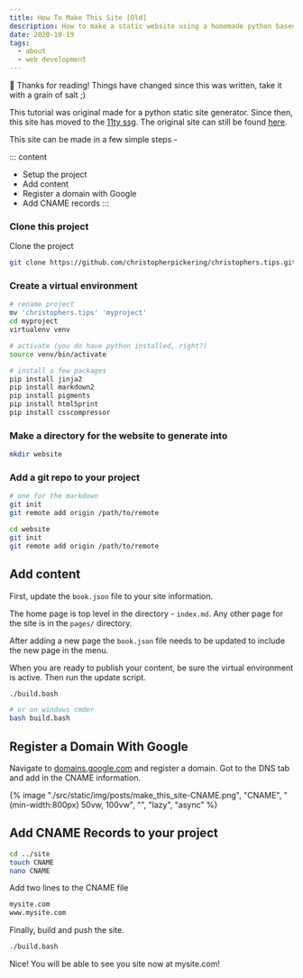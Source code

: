 ```yaml
---
title: How To Make This Site [Old]
description: How to make a static website using a homemade python based static site generator.
date: 2020-10-19
tags:
  - about
  - web development
---
```


<div class="rounded border p-4 bg-white/80">
 👋 Thanks for reading! Things have changed since this was written, take it with a grain of salt ;)
</div>

This tutorial was original made for a python static site generator. Since then, this site has moved to the [11ty ssg](https://www.11ty.dev). The original site can still be found [here](https://christopherpickering.github.io/old.christophers.tips.site/).

This site can be made in a few simple steps -

::: content

- Setup the project
- Add content
- Register a domain with Google
- Add CNAME records
  :::

### Clone this project

Clone the project

```bash
git clone https://github.com/christopherpickering/christophers.tips.git
```

### Create a virtual environment

```bash
# rename project
mv 'christophers.tips' 'myproject'
cd myproject
virtualenv venv

# activate (you do have python installed, right?)
source venv/bin/activate

# install a few packages
pip install jinja2
pip install markdown2
pip install pigments
pip install html5print
pip install csscompressor
```

### Make a directory for the website to generate into

```bash
mkdir website
```

### Add a git repo to your project

```bash
# one for the markdown
git init
git remote add origin /path/to/remote

cd website
git init
git remote add origin /path/to/remote

```

## Add content

First, update the `book.json` file to your site information.

The home page is top level in the directory - `index.md`. Any other page for the site is in the `pages/` directory.

After adding a new page the `book.json` file needs to be updated to include the new page in the menu.

When you are ready to publish your content, be sure the virtual environment is active. Then run the update script.

```bash
./build.bash

# or on windows cmder
bash build.bash
```

## Register a Domain With Google

Navigate to [domains.google.com](domains.google.com) and register a domain. Got to the DNS tab and add in the CNAME information.

{% image "./src/static/img/posts/make_this_site-CNAME.png", "CNAME", "(min-width:800px) 50vw, 100vw", "", "lazy", "async" %}

## Add CNAME Records to your project

```bash
cd ../site
touch CNAME
nano CNAME
```

Add two lines to the CNAME file

```bash
mysite.com
www.mysite.com
```

Finally, build and push the site.

```bash
./build.bash
```

Nice! You will be able to see you site now at mysite.com!
